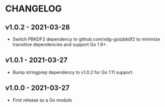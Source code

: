 # CHANGELOG

## v1.0.2 - 2021-03-28

- Switch PBKDF2 dependency to github.com/xdg-go/pbkdf2 to
  minimize transitive dependencies and support Go 1.9+.

## v1.0.1 - 2021-03-27

- Bump stringprep dependency to v1.0.2 for Go 1.11 support.

## v1.0.0 - 2021-03-27

- First release as a Go module

